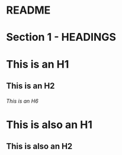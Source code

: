 # README

# Section 1 - HEADINGS
# This is an H1
## This is an H2
###### This is an H6

This is also an H1
===================

This is also an H2
-------------------

